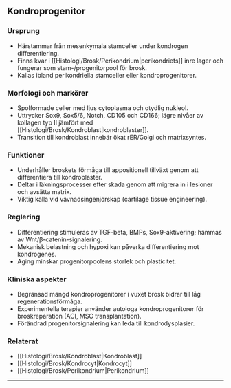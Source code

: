 ## Kondroprogenitor

### Ursprung
- Härstammar från mesenkymala stamceller under kondrogen differentiering.  
- Finns kvar i [[Histologi/Brosk/Perikondrium|perikondriets]] inre lager och fungerar som stam-/progenitorpool för brosk.  
- Kallas ibland perikondriella stamceller eller kondroprogenitorer.

### Morfologi och markörer
- Spolformade celler med ljus cytoplasma och otydlig nukleol.  
- Uttrycker Sox9, Sox5/6, Notch, CD105 och CD166; lägre nivåer av kollagen typ II jämfört med [[Histologi/Brosk/Kondroblast|kondroblaster]].  
- Transition till kondroblast innebär ökat rER/Golgi och matrixsyntes.

### Funktioner
- Underhåller broskets förmåga till appositionell tillväxt genom att differentiera till kondroblaster.  
- Deltar i läkningsprocesser efter skada genom att migrera in i lesioner och avsätta matrix.  
- Viktig källa vid vävnadsingenjörskap (cartilage tissue engineering).

### Reglering
- Differentiering stimuleras av TGF-beta, BMPs, Sox9-aktivering; hämmas av Wnt/β-catenin-signalering.  
- Mekanisk belastning och hypoxi kan påverka differentiering mot kondrogenes.  
- Aging minskar progenitorpoolens storlek och plasticitet.

### Kliniska aspekter
- Begränsad mängd kondroprogenitorer i vuxet brosk bidrar till låg regenerationsförmåga.  
- Experimentella terapier använder autologa kondroprogenitorer för broskreparation (ACI, MSC transplantation).  
- Förändrad progenitorsignalering kan leda till kondrodysplasier.

### Relaterat
- [[Histologi/Brosk/Kondroblast|Kondroblast]]  
- [[Histologi/Brosk/Kondrocyt|Kondrocyt]]  
- [[Histologi/Brosk/Perikondrium|Perikondrium]]  

---
